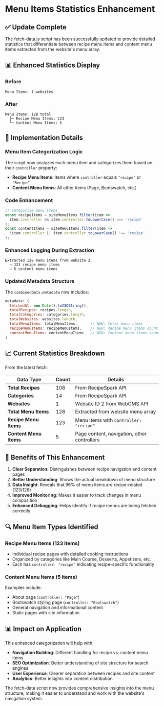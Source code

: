 # Menu Items Statistics Enhancement

## ✅ Update Complete

The fetch-data.js script has been successfully updated to provide detailed statistics that differentiate between recipe menu items and content menu items extracted from the website's menu array.

## 📊 Enhanced Statistics Display

### Before
```
Menu Items: 1 websites
```

### After
```
Menu Items: 128 total
  ├─ Recipe Menu Items: 123
  └─ Content Menu Items: 5
```

## 🔧 Implementation Details

### Menu Item Categorization Logic

The script now analyzes each menu item and categorizes them based on their `controller` property:

- **Recipe Menu Items**: Items where `controller` equals `"recipe"` or `"Recipe"`
- **Content Menu Items**: All other items (Page, Bootswatch, etc.)

### Code Enhancement

```javascript
// Categorize menu items
const recipeItems = siteMenuItems.filter(item => 
  item.controller && item.controller.toLowerCase() === 'recipe'
);
const contentItems = siteMenuItems.filter(item => 
  !item.controller || item.controller.toLowerCase() !== 'recipe'
);
```

### Enhanced Logging During Extraction

```
Extracted 128 menu items from website 2
  → 123 recipe menu items
  → 5 content menu items
```

### Updated Metadata Structure

The `combinedData.metadata` now includes:
```javascript
metadata: {
  fetchedAt: new Date().toISOString(),
  totalRecipes: recipes.length,
  totalCategories: categories.length,
  totalWebsites: websites.length,
  totalMenuItems: totalMenuItems,      // NEW: Total menu items
  recipeMenuItems: recipeMenuItems,    // NEW: Recipe menu items count
  contentMenuItems: contentMenuItems   // NEW: Content menu items count
}
```

## 📈 Current Statistics Breakdown

From the latest fetch:

| Data Type | Count | Details |
|-----------|--------|---------|
| **Total Recipes** | 108 | From RecipeSpark API |
| **Categories** | 14 | From RecipeSpark API |
| **Websites** | 1 | Website ID 2 from WebCMS API |
| **Total Menu Items** | 128 | Extracted from website menu array |
| **Recipe Menu Items** | 123 | Menu items with `controller: "recipe"` |
| **Content Menu Items** | 5 | Page content, navigation, other controllers |

## 🎯 Benefits of This Enhancement

1. **Clear Separation**: Distinguishes between recipe navigation and content pages
2. **Better Understanding**: Shows the actual breakdown of menu structure
3. **Data Insight**: Reveals that 96% of menu items are recipe-related (123/128)
4. **Improved Monitoring**: Makes it easier to track changes in menu composition
5. **Enhanced Debugging**: Helps identify if recipe menus are being fetched correctly

## 🔍 Menu Item Types Identified

### Recipe Menu Items (123 items)
- Individual recipe pages with detailed cooking instructions
- Organized by categories like Main Course, Desserts, Appetizers, etc.
- Each has `controller: "recipe"` indicating recipe-specific functionality

### Content Menu Items (5 items)
Examples include:
- About page (`controller: "Page"`)
- Bootswatch styling page (`controller: "Bootswatch"`)
- General navigation and informational content
- Static pages with site information

## 📊 Impact on Application

This enhanced categorization will help with:

- **Navigation Building**: Different handling for recipe vs. content menu items
- **SEO Optimization**: Better understanding of site structure for search engines
- **User Experience**: Clearer separation between recipes and site content
- **Analytics**: Better insights into content distribution

The fetch-data script now provides comprehensive insights into the menu structure, making it easier to understand and work with the website's navigation system.
